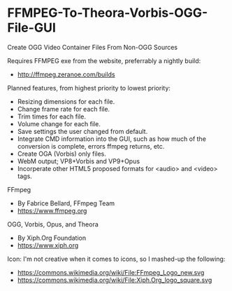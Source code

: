# FFMPEG-To-Theora-Vorbis-OGG-File-GUI
Create OGG Video Container Files From Non-OGG Sources

Requires FFMPEG exe from the website, preferrably a nightly build:
* http://ffmpeg.zeranoe.com/builds

Planned features, from highest priority to lowest priority:
* Resizing dimensions for each file.
* Change frame rate for each file.
* Trim times for each file.
* Volume change for each file.
* Save settings the user changed from default.
* Integrate CMD information into the GUI, such as how much of the conversion is complete, errors ffmpeg returns, etc.
* Create OGA (Vorbis) only files.
* WebM output; VP8+Vorbis and VP9+Opus
* Incorperate other HTML5 proposed formats for \<audio\> and \<video\> tags.

FFmpeg
* By Fabrice Bellard, FFmpeg Team
* https://www.ffmpeg.org

OGG, Vorbis, Opus, and Theora
* By Xiph.Org Foundation
* https://www.xiph.org

Icon:
I'm not creative when it comes to icons, so I mashed-up the following:
* https://commons.wikimedia.org/wiki/File:FFmpeg_Logo_new.svg
* https://commons.wikimedia.org/wiki/File:Xiph.Org_logo_square.svg
